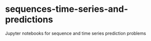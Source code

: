 # sequences-time-series-and-predictions
Jupyter notebooks for sequence and time series prediction problems
